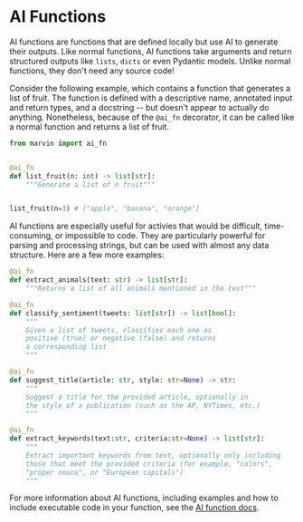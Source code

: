 # AI Functions

AI functions are functions that are defined locally but use AI to generate their outputs. Like normal functions, AI functions take arguments and return structured outputs like `lists`, `dicts` or even Pydantic models. Unlike normal functions, they don't need any source code! 

Consider the following example, which contains a function that generates a list of fruit. The function is defined with a descriptive name, annotated input and return types, and a docstring -- but doesn't appear to actually do anything. Nonetheless, because of the `@ai_fn` decorator, it can be called like a normal function and returns a list of fruit.

```python hl_lines="4"
from marvin import ai_fn


@ai_fn
def list_fruit(n: int) -> list[str]:
    """Generate a list of n fruit"""


list_fruit(n=3) # ["apple", "banana", "orange"]
```

AI functions are especially useful for activies that would be difficult, time-consuming, or impossible to code. They are particularly powerful for parsing and processing strings, but can be used with almost any data structure. Here are a few more examples:

```python
@ai_fn
def extract_animals(text: str) -> list[str]:
    """Returns a list of all animals mentioned in the text"""
```
```python
@ai_fn
def classify_sentiment(tweets: list[str]) -> list[bool]:
    """
    Given a list of tweets, classifies each one as 
    positive (true) or negative (false) and returns 
    a corresponding list
    """
```
```python
@ai_fn
def suggest_title(article: str, style: str=None) -> str:
    """
    Suggest a title for the provided article, optionally in 
    the style of a publication (such as the AP, NYTimes, etc.)
    """
```
```python
@ai_fn
def extract_keywords(text:str, criteria:str=None) -> list[str]:
    """
    Extract important keywords from text, optionally only including 
    those that meet the provided criteria (for example, "colors", 
    "proper nouns", or "European capitals")
    """
```

For more information about AI functions, including examples and how to include executable code in your function, see the [AI function docs](ai_functions.md).